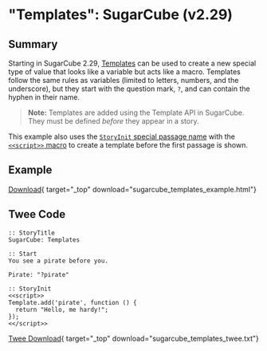 # "Templates": SugarCube (v2.29)

## Summary

Starting in SugarCube 2.29, [Templates](https://www.motoslave.net/sugarcube/2/docs/#template-api) can be used to create a new special type of value that looks like a variable but acts like a macro. Templates follow the same rules as variables (limited to letters, numbers, and the underscore), but they start with the question mark, `?`, and can contain the hyphen in their name.

> **Note:** Templates are added using the Template API in SugarCube. They must be defined *before* they appear in a story.

This example also uses the [`StoryInit` special passage name](https://www.motoslave.net/sugarcube/2/docs/#special-passage-storyinit) with the [`<<script>>` macro](https://www.motoslave.net/sugarcube/2/docs/#macros-macro-script) to create a template before the first passage is shown.

## Example

[Download](sugarcube_templates_example.html){ target="_top" download="sugarcube_templates_example.html"}

## Twee Code

```twee
:: StoryTitle
SugarCube: Templates

:: Start
You see a pirate before you.

Pirate: "?pirate"

:: StoryInit
<<script>>
Template.add('pirate', function () {
  return "Hello, me hardy!";
});
<</script>>

```

[Twee Download](sugarcube_templates_twee.txt){ target="_top" download="sugarcube_templates_twee.txt"}
